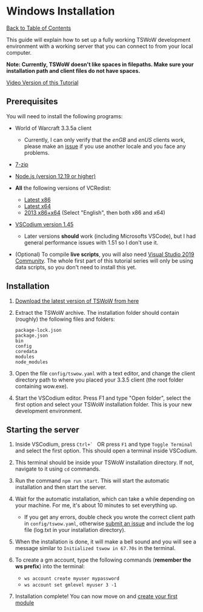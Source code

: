 # Windows Installation

[Back to Table of Contents](README.md)

This guide will explain how to set up a fully working TSWoW development environment with a working server that you can connect to from your local computer.

**Note: Currently, TSWoW doesn't like spaces in filepaths. Make sure your installation path and client files do not have spaces.**

[Video Version of this Tutorial](https://youtu.be/OApiAnrTJ78)

## Prerequisites

You will need to install the following programs:

- World of Warcraft 3.3.5a client 
    - Currently, I can only verify that the _enGB_ and _enUS_ clients work, please make an [issue](https://github.com/tswow/tswow/issues) if you use another locale and you face any problems. 

- [7-zip](https://www.7-zip.org/a/7z1900-x64.exe)

- [Node.js (version 12.19 or higher)](https://nodejs.org/dist/v14.15.1/node-v14.15.1-x64.msi)

- **All** the following versions of VCRedist:
    - [Latest x86](https://aka.ms/vs/16/release/vc_redist.x86.exe)
    - [Latest x64](https://aka.ms/vs/16/release/vc_redist.x64.exe)
    - [2013 x86+x64](https://www.microsoft.com/en-us/download/details.aspx?id=40784) (Select "English", then both x86 and x64)

- [VSCodium version 1.45](https://github.com/VSCodium/vscodium/releases/tag/1.45.1)
    - Later versions **should** work (including Microsofts VSCode), but I had general performance issues with 1.51 so I don't use it.

- (Optional) To compile **live scripts**, you will also need [Visual Studio 2019 Community](https://visualstudio.microsoft.com/downloads/). The whole first part of this tutorial series will only be using data scripts, so you don't need to install this yet.


## Installation

1. [Download the latest version of TSWoW from here](https://github.com/tswow/tswow/releases)

2. Extract the TSWoW archive. The installation folder should contain (roughly) the following files and folders:

    ```
    package-lock.json
    package.json
    bin
    config
    coredata
    modules
    node_modules
    ```
3. Open the file `config/tswow.yaml` with a text editor, and change the client directory path to where you placed your 3.3.5 client (the root folder containing wow.exe).

4. Start the VSCodium editor. Press F1 and type "Open folder", select the first option and select your TSWoW installation folder. This is your new development environment.

## Starting the server

1. Inside VSCodium, press ``Ctrl+` `` OR press `F1` and type `Toggle Terminal` and select the first option. This should open a terminal inside VSCodium.

2. This terminal should be inside your TSWoW installation directory. If not, navigate to it using `cd` commands.

3. Run the command `npm run start`. This will start the automatic installation and then start the server.

4. Wait for the automatic installation, which can take a while depending on your machine. For me, it's about 10 minutes to set everything up.
    - If you get any errors, double check you wrote the correct client path in `config/tswow.yaml`, otherwise [submit an issue](https://github.com/tswow/tswow/issues) and include the log file (log.txt in your installation directory). 

5. When the installation is done, it will make a bell sound and you will see a message similar to ```Initialized tswow in 67.70s``` in the terminal.

6. To create a gm account, type the following commands (**remember the ws prefix**) into the terminal:
    - `ws account create myuser mypassword`
    - `ws account set gmlevel myuser 3 -1`

7. Installation complete! You can now move on and [create your first module](3_YourFirstModule.md)
